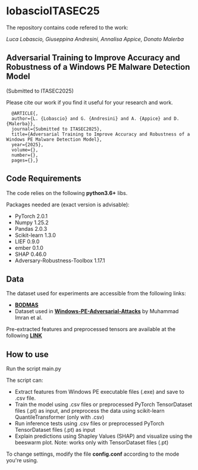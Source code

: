 # lobascioITASEC25

The repository contains code refered to the work:

_Luca Lobascio, Giuseppina Andresini, Annalisa Appice, Donato Malerba_

## Adversarial Training to Improve Accuracy and Robustness of a Windows PE Malware Detection Model
(Submitted to ITASEC2025)

Please cite our work if you find it useful for your research and work.
```
  @ARTICLE{, 
  author={L. {Lobascio} and G. {Andresini} and A. {Appice} and D. {Malerba}}, 
  journal={Submitted to ITASEC2025}, 
  title={Adversarial Training to Improve Accuracy and Robustness of a Windows PE Malware Detection Model}, 
  year={2025}, 
  volume={}, 
  number={}, 
  pages={},}
```

## Code Requirements

The code relies on the following **python3.6+** libs.

Packages needed are (exact version is advisable):
* PyTorch 2.0.1
* Numpy 1.25.2
* Pandas 2.0.3
* Scikit-learn 1.3.0
* LIEF 0.9.0
* ember 0.1.0
* SHAP 0.46.0
* Adversary-Robustness-Toolbox 1.17.1

## Data
The dataset used for experiments are accessible from the following links:
- [__BODMAS__](https://whyisyoung.github.io/BODMAS/)
- Dataset used in [__Windows-PE-Adversarial-Attacks__](https://github.com/MuhammdImran/Windows-PE-Adversarial-Attacks) by Muhammad Imran et al.

Pre-extracted features and preprocessed tensors are available at the following [__LINK__](https://unibari-my.sharepoint.com/:f:/g/personal/l_lobascio4_alumni_uniba_it/EllU1CnqXGZLqvPHxdhEHIIBbStAXmeSO7E_cNId4m8Meg?e=QeaCWz)

## How to use
Run the script main.py

The script can:
* Extract features from Windows PE executable files (.exe) and save to .csv file.
* Train the model using .csv files or preprocessed PyTorch TensorDataset files (.pt) as input, and preprocess the data using scikit-learn QuantileTransformer (only with .csv)
* Run inference tests using .csv files or preprocessed PyTorch TensorDataset files (.pt) as input
* Explain predictions using Shapley Values (SHAP) and visualize using the beeswarm plot. Note: works only with TensorDataset files (.pt)

To change settings, modify the file __config.conf__ according to the mode you're using.
